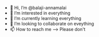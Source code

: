 - 👋 Hi, I’m @balaji-annamalai
- 👀 I’m interested in everything
- 🌱 I’m currently learning everything
- 💞️ I’m looking to collaborate on eveything
- 📫 How to reach me --> Please don't

<!---
balaji-annamalai/balaji-annamalai is a ✨ special ✨ repository because its `README.md` (this file) appears on your GitHub profile.
You can click the Preview link to take a look at your changes.
--->
